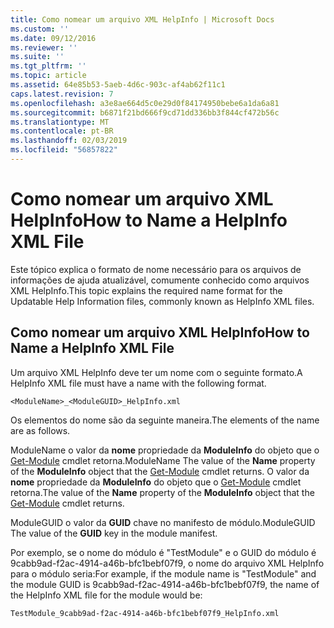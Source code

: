 ```yaml
---
title: Como nomear um arquivo XML HelpInfo | Microsoft Docs
ms.custom: ''
ms.date: 09/12/2016
ms.reviewer: ''
ms.suite: ''
ms.tgt_pltfrm: ''
ms.topic: article
ms.assetid: 64e85b53-5aeb-4d6c-903c-af4ab62f11c1
caps.latest.revision: 7
ms.openlocfilehash: a3e8ae664d5c0e29d0f84174950bebe6a1da6a81
ms.sourcegitcommit: b6871f21bd666f9cd71dd336bb3f844cf472b56c
ms.translationtype: MT
ms.contentlocale: pt-BR
ms.lasthandoff: 02/03/2019
ms.locfileid: "56857822"
---
```

# <a name="how-to-name-a-helpinfo-xml-file"></a><span data-ttu-id="53903-102">Como nomear um arquivo XML HelpInfo</span><span class="sxs-lookup"><span data-stu-id="53903-102">How to Name a HelpInfo XML File</span></span>

<span data-ttu-id="53903-103">Este tópico explica o formato de nome necessário para os arquivos de informações de ajuda atualizável, comumente conhecido como arquivos XML HelpInfo.</span><span class="sxs-lookup"><span data-stu-id="53903-103">This topic explains the required name format for the Updatable Help Information files, commonly known as HelpInfo XML files.</span></span>

## <a name="how-to-name-a-helpinfo-xml-file"></a><span data-ttu-id="53903-104">Como nomear um arquivo XML HelpInfo</span><span class="sxs-lookup"><span data-stu-id="53903-104">How to Name a HelpInfo XML File</span></span>

<span data-ttu-id="53903-105">Um arquivo XML HelpInfo deve ter um nome com o seguinte formato.</span><span class="sxs-lookup"><span data-stu-id="53903-105">A HelpInfo XML file must have a name with the following format.</span></span>

`<ModuleName>_<ModuleGUID>_HelpInfo.xml`

<span data-ttu-id="53903-106">Os elementos do nome são da seguinte maneira.</span><span class="sxs-lookup"><span data-stu-id="53903-106">The elements of the name are as follows.</span></span>

<span data-ttu-id="53903-107">ModuleName o valor da **nome** propriedade da **ModuleInfo** do objeto que o [Get-Module](/powershell/module/Microsoft.PowerShell.Core/Get-Module) cmdlet retorna.</span><span class="sxs-lookup"><span data-stu-id="53903-107">ModuleName The value of the **Name** property of the **ModuleInfo** object that the [Get-Module](/powershell/module/Microsoft.PowerShell.Core/Get-Module) cmdlet returns.</span></span>
<span data-ttu-id="53903-108">O valor da **nome** propriedade da **ModuleInfo** do objeto que o [Get-Module](/powershell/module/Microsoft.PowerShell.Core/Get-Module) cmdlet retorna.</span><span class="sxs-lookup"><span data-stu-id="53903-108">The value of the **Name** property of the **ModuleInfo** object that the [Get-Module](/powershell/module/Microsoft.PowerShell.Core/Get-Module) cmdlet returns.</span></span>

<span data-ttu-id="53903-109">ModuleGUID o valor da **GUID** chave no manifesto de módulo.</span><span class="sxs-lookup"><span data-stu-id="53903-109">ModuleGUID The value of the **GUID** key in the module manifest.</span></span>

<span data-ttu-id="53903-110">Por exemplo, se o nome do módulo é "TestModule" e o GUID do módulo é 9cabb9ad-f2ac-4914-a46b-bfc1bebf07f9, o nome do arquivo XML HelpInfo para o módulo seria:</span><span class="sxs-lookup"><span data-stu-id="53903-110">For example, if the module name is "TestModule" and the module GUID is 9cabb9ad-f2ac-4914-a46b-bfc1bebf07f9, the name of the HelpInfo XML file for the module would be:</span></span>

`TestModule_9cabb9ad-f2ac-4914-a46b-bfc1bebf07f9_HelpInfo.xml`